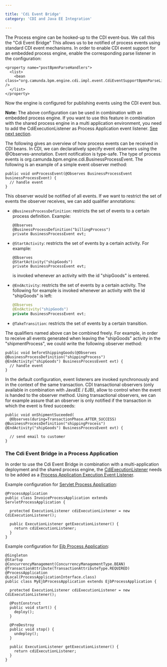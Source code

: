 ```yaml
---

title: 'Cdi Event Bridge'
category: 'CDI and Java EE Integration'

---
```



The Process engine can be hooked-up to the CDI event-bus. We call this the "Cdi Event Bridge" This allows us to be notified of process events using standard CDI event mechanisms. In order to enable CDI event support for an embedded process engine, enable the corresponding parse listener in the configuration:

    <property name="postBpmnParseHandlers">
      <list>
        <bean class="org.camunda.bpm.engine.cdi.impl.event.CdiEventSupportBpmnParseListener" />
      </list>
    </property>

Now the engine is configured for publishing events using the CDI event bus.
<div class="alert alert-info">
  <p>
    <strong>Note:</strong>
    The above configuration can be used in combination with an embedded process engine. If you want to use this feature in combination with the shared process engine in a multi application environment, you need to add the CdiExecutionListener as Process Application event listener. <a href="ref:#cdi-and-java-ee-integration-cdi-event-bridge-the-cdi-event-bridge-in-a-process-application">See next section</a>.
  </p>
</div>

The following gives an overview of how process events can be received in CDI beans. In CDI, we can declaratively specify event observers using the @Observes-annotation. Event notification is type-safe. The type of process events is org.camunda.bpm.engine.cdi.BusinessProcessEvent. The following is an example of a simple event observer method:

```
public void onProcessEvent(@Observes BusinessProcessEvent businessProcessEvent) {
  // handle event
}
```

This observer would be notified of all events. If we want to restrict the set of events the observer receives, we can add qualifier annotations:

* `@BusinessProcessDefinition`: restricts the set of events to a certain process definition. Example:

  ```
  @Observes
  @BusinessProcessDefinition("billingProcess")
  private BusinessProcessEvent evt;
  ```

* `@StartActivity`: restricts the set of events by a certain activity. For example:

  ```
  @Observes
  @StartActivity("shipGoods")
  private BusinessProcessEvent evt;
  ```

  is invoked whenever an activity with the id "shipGoods" is entered.

* `@EndActivity`: restricts the set of events by a certain activity. The following for example is invoked whenever an activity with the id "shipGoods" is left:

  ```java
  @Observes
  @EndActivity("shipGoods")
  private BusinessProcessEvent evt;
  ```

* `@TakeTransition`: restricts the set of events by a certain transition.

The qualifiers named above can be combined freely. For example, in order to receive all events generated when leaving the "shipGoods" activity in the "shipmentProcess", we could write the following observer method:

```
public void beforeShippingGoods(@Observes @BusinessProcessDefinition("shippingProcess") @EndActivity("shipGoods") BusinessProcessEvent evt) {
  // handle event
}
```

In the default configuration, event listeners are invoked synchronously and in the context of the same transaction. CDI transactional observers (only available in combination with JavaEE / EJB), allow to control when the event is handed to the observer method. Using transactional observers, we can for example assure that an observer is only notified if the transaction in which the event is fired succeeds:

```
public void onShipmentSuceeded(
  @Observes(during=TransactionPhase.AFTER_SUCCESS) @BusinessProcessDefinition("shippingProcess") @EndActivity("shipGoods") BusinessProcessEvent evt) {

  // send email to customer
}
```

### The Cdi Event Bridge in a Process Application

In order to use the Cdi Event Bridge in combination with a multi-application deployment and the shared process engine, the [CdiExecutionListener](ref:/reference/javadoc/?org/camunda/bpm/engine/cdi/impl/event/CdiExecutionListener.html) needs to be added as a [Process Application Execution Event Listener](ref:#process-applications-process-application-event-listeners).

Example configuration for [Servlet Process Application](ref:#process-applications-the-process-application-class-the-servletprocessapplication):

    @ProcessApplication
    public class InvoiceProcessApplication extends ServletProcessApplication {

      protected ExecutionListener cdiExecutionListener = new CdiExecutionListener();

      public ExecutionListener getExecutionListener() {
        return cdiExecutionListener;
      }
    }

Example configuration for [Ejb Process Application](ref:#process-applications-the-process-application-class-the-ejbprocessapplication):

    @Singleton
    @Startup
    @ConcurrencyManagement(ConcurrencyManagementType.BEAN)
    @TransactionAttribute(TransactionAttributeType.REQUIRED)
    @ProcessApplication
    @Local(ProcessApplicationInterface.class)
    public class MyEjbProcessApplication extends EjbProcessApplication {

      protected ExecutionListener cdiExecutionListener = new CdiExecutionListener();

      @PostConstruct
      public void start() {
        deploy();
      }

      @PreDestroy
      public void stop() {
        undeploy();
      }

      public ExecutionListener getExecutionListener() {
        return cdiExecutionListener;
      }
    }
